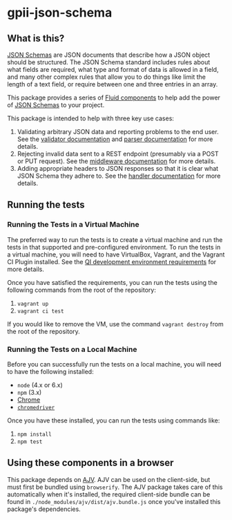 # gpii-json-schema

## What is this?

[JSON Schemas](http://json-schema.org) are JSON documents that describe how a JSON object should be structured.  The
JSON Schema standard includes rules about what fields are required, what type and format of data is allowed in a field,
and many other complex rules that allow you to do things like limit the length of a text field, or require between one
and three entries in an array.

This package provides a series of [Fluid components](https://github.com/fluid-project/infusion-docs/blob/master/src/documents/UnderstandingInfusionComponents.md)
to help add the power of [JSON Schemas](http://json-schema.org) to your project.

This package is intended to help with three key use cases:

1. Validating arbitrary JSON data and reporting problems to the end user.  See the [validator documentation](./docs/validator.md) and [parser documentation](./docs/parser.md) for more details.
2. Rejecting invalid data sent to a REST endpoint (presumably via a POST or PUT request).  See the [middleware documentation](./docs/schemaValidationMiddleware.md) for more details.
3. Adding appropriate headers to JSON responses so that it is clear what JSON Schema they adhere to.  See the [handler documentation](https://github.com/GPII/gpii-express/blob/master/docs/handler.md) for more details.

## Running the tests

### Running the Tests in a Virtual Machine

The preferred way to run the tests is to create a virtual machine and run the tests in that supported and
pre-configured environment.  To run the tests in a virtual machine, you will need to have VirtualBox, Vagrant, and the
Vagrant CI Plugin installed.  See the [QI development environment requirements](https://github.com/GPII/qi-development-environments/#requirements) for more details.

Once you have satisfied the requirements, you can run the tests using the following commands from the root of the
repository:

1. `vagrant up`
2. `vagrant ci test`

If you would like to remove the VM, use the command `vagrant destroy` from the root of the repository.

### Running the Tests on a Local Machine

Before you can successfully run the tests on a local machine, you will need to have the following installed:

* `node` (4.x or 6.x)
* `npm` (3.x)
* [Chrome](https://www.google.com/chrome/)
* [`chromedriver`](https://sites.google.com/a/chromium.org/chromedriver/)

Once you have these installed, you can run the tests using commands like:

1. `npm install`
2. `npm test`

## Using these components in a browser

This package depends on [AJV](https://github.com/epoberezkin/ajv).  AJV can be used on the client-side, but must first
be bundled using `browserify`.  The AJV package takes care of this automatically when it's installed, the required
client-side bundle can be found in `./node_modules/ajv/dist/ajv.bundle.js` once you've installed this package's
dependencies.
